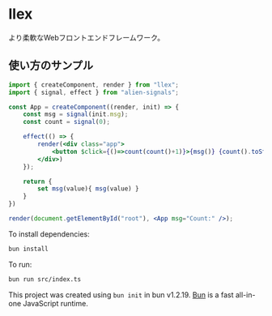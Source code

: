 # llex
より柔軟なWebフロントエンドフレームワーク。

## 使い方のサンプル
```jsx
import { createComponent, render } from "llex";
import { signal, effect } from "alien-signals";

const App = createComponent((render, init) => {
    const msg = signal(init.msg);
    const count = signal(0);

    effect(() => {
        render(<div class="app">
            <button $click={()=>count(count()+1)}>{msg()} {count().toString()}</button>
        </div>)
    });

    return {
        set msg(value){ msg(value) }
    }
})

render(document.getElementById("root"), <App msg="Count:" />);

```

To install dependencies:

```bash
bun install
```

To run:

```bash
bun run src/index.ts
```

This project was created using `bun init` in bun v1.2.19. [Bun](https://bun.com) is a fast all-in-one JavaScript runtime.
